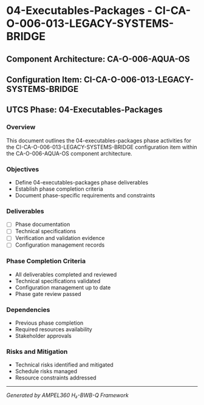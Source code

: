 # 04-Executables-Packages - CI-CA-O-006-013-LEGACY-SYSTEMS-BRIDGE

## Component Architecture: CA-O-006-AQUA-OS
## Configuration Item: CI-CA-O-006-013-LEGACY-SYSTEMS-BRIDGE
## UTCS Phase: 04-Executables-Packages

### Overview
This document outlines the 04-executables-packages phase activities for the CI-CA-O-006-013-LEGACY-SYSTEMS-BRIDGE configuration item within the CA-O-006-AQUA-OS component architecture.

### Objectives
- Define 04-executables-packages phase deliverables
- Establish phase completion criteria
- Document phase-specific requirements and constraints

### Deliverables
- [ ] Phase documentation
- [ ] Technical specifications
- [ ] Verification and validation evidence
- [ ] Configuration management records

### Phase Completion Criteria
- All deliverables completed and reviewed
- Technical specifications validated
- Configuration management up to date
- Phase gate review passed

### Dependencies
- Previous phase completion
- Required resources availability
- Stakeholder approvals

### Risks and Mitigation
- Technical risks identified and mitigated
- Schedule risks managed
- Resource constraints addressed

---
*Generated by AMPEL360 H₂-BWB-Q Framework*

